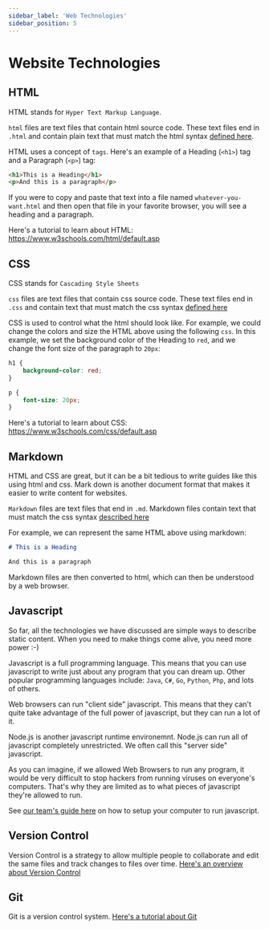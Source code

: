 ```yaml
---
sidebar_label: 'Web Technologies'
sidebar_position: 5
---
```


# Website Technologies 

## HTML 

HTML stands for `Hyper Text Markup Language`. 

`html` files are text files that contain html source code. These text files end in `.html` and contain plain text that must match the html syntax [defined here](https://www.w3.org/TR/2011/WD-html5-20110405/). 

HTML uses a concept of `tags`. Here's an example of a Heading (`<h1>`) tag and a Paragraph (`<p>`) tag: 

```html
<h1>This is a Heading</h1>
<p>And this is a paragraph</p>
```

If you were to copy and paste that text into a file named `whatever-you-want.html` and then open that file in your favorite browser, you will see a heading and a paragraph. 

Here's a tutorial to learn about HTML: https://www.w3schools.com/html/default.asp

## CSS

CSS stands for `Cascading Style Sheets`

`css` files are text files that contain css source code. These text files end in `.css` and contain text that must match the css syntax [defined here](https://www.w3.org/TR/CSS2/) 

CSS is used to control what the html should look like. For example, we could change the colors and size the HTML above using the following `css`. In this example, we set the background color of the Heading to `red`, and we change the font size of the paragraph to `20px`: 

```css
h1 {
    background-color: red;
}

p {
    font-size: 20px; 
}
```

Here's a tutorial to learn about CSS: https://www.w3schools.com/css/default.asp

## Markdown

HTML and CSS are great, but it can be a bit tedious to write guides like this using html and css. Mark down is another document format that makes it easier to write content for websites. 

`Markdown` files are text files that end in `.md`. Markdown files contain text that must match the css syntax [described here](https://www.markdownguide.org/basic-syntax/)

For example, we can represent the same HTML above using markdown: 

```markdown
# This is a Heading

And this is a paragraph
```

Markdown files are then converted to html, which can then be understood by a web browser. 


## Javascript

So far, all the technologies we have discussed are simple ways to describe static content. When you need to make things come alive, you need more power :-) 

Javascript is a full programming language. This means that you can use javascript to write just about any program that you can dream up. Other popular programming languages include: `Java`, `C#`, `Go`, `Python`, `Php`, and lots of others. 

Web browsers can run "client side" javascript. This means that they can't quite take advantage of the full power of javascript, but they can run a lot of it. 

Node.js is another javascript runtime environemnt. Node.js can run all of javascript completely unrestricted. We often call this "server side" javascript. 

As you can imagine, if we allowed Web Browsers to run any program, it would be very difficult to stop hackers from running viruses on everyone's computers. That's why they are limited as to what pieces of javascript they're allowed to run. 

See [our team's guide here](../../software/javascript.mdx) on how to setup your computer to run javascript. 

## Version Control

Version Control is a strategy to allow multiple people to collaborate and edit the same files and track changes to files over time. [Here's an overview about Version Control](https://www.atlassian.com/git/tutorials/what-is-version-control)

## Git

Git is a version control system. [Here's a tutorial about Git](https://www.w3schools.com/git/default.asp) 




